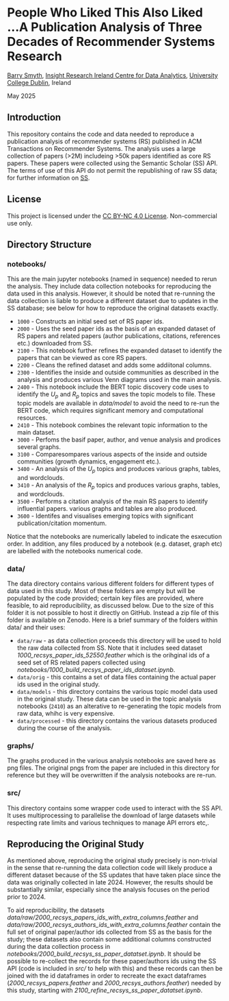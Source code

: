 # People Who Liked This Also Liked ...A Publication Analysis of Three Decades of Recommender Systems Research

[Barry Smyth](https://people.ucd.ie/barry.smyth), [Insight Research Ireland Centre for Data Analytics](https://www.insight-centre.org), [University College Dublin](https://www.ucd.ie), Ireland

May 2025

## Introduction

This repository contains the code and data needed to reproduce a publication analysis of recommender systems (RS) published in ACM Transactions on Recommender Systems. The analysis uses a large collection of papers (>2M) includeing >50k papers identified as core RS papers. These papers were collected using the Semantic Scholar (SS) API. The terms of use of this API do not permit the republishing of raw SS data; for further information on [SS](https://www.semanticscholar.org/product/api).

## License

This project is licensed under the [CC BY-NC 4.0 License](https://creativecommons.org/licenses/by-nc/4.0/). Non-commercial use only.

## Directory Structure

### notebooks/
This are the main jupyter notebooks (named in sequence) needed to rerun the analysis. They include data collection notebooks for reproducing the data used in this analysis. However, it should be noted that re-running the data collection is liable to produce a different dataset due to updates in the SS database; see below for how to reproduce the original datasets exactly.

* `1000` - Constructs an initial seed set of RS paper ids.
* `2000` - Uses the seed paper ids as the basis of an expanded dataset of RS papers and related papers (author publications, citations, references etc.) downloaded from SS.
* `2100` - This notebook further refines the expanded dataset to identify the papers that can be viewed as core RS papers.
* `2200` - Cleans the refined dataset and adds some addiitonal columns.
* `2300` - Identifies the inside and outside communities as described in the analysis and produces various Venn diagrams used in the main analysis.
* `2400` - This notebook include the BERT topic discovery code uses to identify the $U_p$ and $R_p$ topics and saves the topic models to file. These topic models are available in _data/model_ to avoid the need to re-run the BERT code, which requires significant memory and computational resources.
* `2410` - This notebook combines the relevant topic information to the main dataset.
* `3000` - Perfoms the basif paper, author, and venue analysis and prodices several graphs.
* `3100` - Comparesompares various aspects of the inside and outside communities (growth dynamics, engagement etc.).
* `3400` - An analysis of the $U_p$ topics and produces various graphs, tables, and wordclouds.
* `3410` - An analysis of the $R_p$ topics and produces various graphs, tables, and wordclouds.
* `3500` - Performs a citation analysis of the main RS papers to identify influential papers. various graphs and tables are also produced.
* `3600` - Identifes and visualises emerging topics with significant publication/citation momentum.

Notice that the notebooks are numerically labeled to indicate the esxecution order. In addition, any files produced by a notebook (e.g. dataset, graph etc) are labelled with the notebooks numerical code.

### data/
The data directory contains various different folders for different types of data used in this study. Most of these folders are empty but will be populated by the code provided; certain key files are provided, where feasible, to aid reproducibility, as discussed below. Due to the size of this folder it is not possible to host it directly on GitHub. Instead a zip file of this folder is available on Zenodo. Here is a brief summary of the folders within data/ and their uses:

* `data/raw` - as data collection proceeds this directory will be used to hold the raw data collected from SS. Note that it includes seed dataset _1000_recsys_paper_ids_52550.feather_ which is the orihginal ids of a seed set of RS related papers collected using _notebooks/1000_build_recsys_paper_ids_dataset.ipynb_.
* `data/orig` - this contains a set of data files containing the actual paper ids used in the original study.
* `data/models` - this directory contains the various topic model data used in the original study. These data can be used in the topic analysis notebooks (`2410`) as an alterative to re-generating the topic models from raw data, whihc is very expensive.
* `data/processed` - this directory contains the various datasets produced during the course of the analysis.

### graphs/
The graphs produced in the various analysis notebooks are saved here as png files. The original pngs from the paper are included in this directory for reference but they will be overwritten if the analysis notebooks are re-run.

### src/
This directory contains some wrapper code used to interact with the SS API. It uses multiprocessing to parallelise the download of large datasets while respecting rate limits and various techniques to manage API errors etc,.

## Reproducing the Original Study
As mentioned above, reproducing the original study precisely is non-trivial in the sense that re-running the data collection code will likely produce a different dataset because of the SS updates that have taken place since the data was originally collected in late 2024. However, the results should be substantially similar, especially since the analysis focuses on the period prior to 2024.

To aid reproducibility, the datasets _data/raw/2000_recsys_papers_ids_with_extra_columns.feather_ and _data/raw/2000_recsys_authors_ids_with_extra_columns.feather_ contain the full set of original paper/author ids collected from SS as the basis for the study; these datasets also contain some additional columns constructed during the data collection process in _notebooks/2000_build_recsys_ss_paper_datatset.ipynb_. It should be possible to re-collect the records for these paper/authors ids using the SS API (code is included in _src/_ to help with this) and these records can then be joined with the id dataframes in order to recreate the exact dataframes (_2000_recsys_papers.feather_ and _2000_recsys_authors.feather_) needed by this study, starting with _2100_refine_recsys_ss_paper_datatset.ipynb_.


